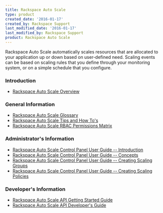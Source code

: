 ```yaml
---
title: Rackspace Auto Scale
type: product
created_date: '2016-01-17'
created_by: Rackspace Support
last_modified_date: '2016-01-17'
last_modified_by: Rackspace Support
product: Rackspace Auto Scale
---
```


Rackspace Auto Scale automatically scales resources that are allocated
to your application up or down based on user-defined need. Scaling
events can be based on scaling rules that you define through your
monitoring system, or on a simple schedule that you configure.

###  Introduction

-   [Rackspace Auto Scale
    Overview](/how-to/rackspace-auto-scale-overview)

###  General Information

-   [Rackspace Auto Scale
    Glossary](/how-to/rackspace-auto-scale-glossary)
-   [Rackspace Auto Scale Tips and How
    To's](/how-to/rackspace-auto-scale-tips-and-how-tos)
-   [Rackspace Auto Scale RBAC Permissions
    Matrix](/how-to/permissions-matrix-for-auto-scale)

###  Administrator's Information

-   [Rackspace Auto Scale Control Panel User Guide --
    Introduction](/how-to/rackspace-auto-scale-control-panel-user-guide-introduction)
-   [Rackspace Auto Scale Control Panel User Guide --
    Concepts](/how-to/rackspace-auto-scale-control-panel-user-guide-concepts)
-   [Rackspace Auto Scale Control Panel User Guide -- Creating Scaling
    Groups](/how-to/rackspace-auto-scale-control-panel-user-guide-creating-scaling-groups)
-   [Rackspace Auto Scale Control Panel User Guide -- Creating Scaling
    Policies](/how-to/rackspace-auto-scale-control-panel-user-guide-creating-scaling-policies)

###  Developer's Information

-   [Rackspace Auto Scale API Getting Started
    Guide](http://docs.rackspace.com/cas/api/v1.0/autoscale-gettingstarted/content/Overview.html)
-   [Rackspace Auto Scale API Developer's
    Guide](http://docs.rackspace.com/cas/api/v1.0/autoscale-devguide/content/Overview.htmlR)
